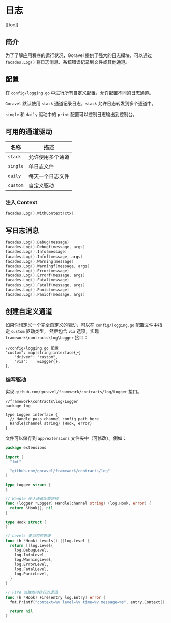 # 日志

[[toc]]

## 简介

为了了解应用程序的运行状况，Goravel 提供了强大的日志模块，可以通过 `facades.Log()` 将日志消息、系统错误记录到文件或其他通道。

## 配置

在 `config/logging.go` 中进行所有自定义配置，允许配置不同的日志通道。

`Goravel` 默认使用 `stack` 通道记录日志，`stack` 允许日志转发到多个通道中。

`single` 和 `daily` 驱动中的 `print` 配置可以控制日志输出到控制台。

## 可用的通道驱动

| 名称     | 描述             |
| -------- | ---------------- |
| `stack`  | 允许使用多个通道 |
| `single` | 单日志文件 |
| `daily`  | 每天一个日志文件 |
| `custom` | 自定义驱动       |

### 注入 Context

```go
facades.Log().WithContext(ctx)
```

## 写日志消息

```go
facades.Log().Debug(message)
facades.Log().Debugf(message, args)
facades.Log().Info(message)
facades.Log().Infof(message, args)
facades.Log().Warning(message)
facades.Log().Warningf(message, args)
facades.Log().Error(message)
facades.Log().Errorf(message, args)
facades.Log().Fatal(message)
facades.Log().Fatalf(message, args)
facades.Log().Panic(message)
facades.Log().Panicf(message, args)
```

## 创建自定义通道

如果你想定义一个完全自定义的驱动，可以在 `config/logging.go` 配置文件中指定 `custom` 驱动类型。
然后包含 `via` 选项，实现 `framework\contracts\log\Logger` 接口：

```
//config/logging.go 配置
"custom": map[string]interface{}{
    "driver": "custom",
    "via":    &Logger{},
},
```

### 编写驱动

实现 `github.com/goravel/framework/contracts/log/Logger` 接口。

```
//framework\contracts\log\Logger
package log

type Logger interface {
  // Handle pass channel config path here
  Handle(channel string) (Hook, error)
}
```

文件可以储存到 `app/extensions` 文件夹中（可修改）。例如：

```go
package extensions

import (
  "fmt"

  "github.com/goravel/framework/contracts/log"
)

type Logger struct {
}

// Handle 传入通道配置路径
func (logger *Logger) Handle(channel string) (log.Hook, error) {
  return &Hook{}, nil
}

type Hook struct {
}

// Levels 要监控的等级
func (h *Hook) Levels() []log.Level {
  return []log.Level{
    log.DebugLevel,
    log.InfoLevel,
    log.WarningLevel,
    log.ErrorLevel,
    log.FatalLevel,
    log.PanicLevel,
  }
}

// Fire 当触发时执行的逻辑
func (h *Hook) Fire(entry log.Entry) error {
  fmt.Printf("context=%v level=%v time=%v message=%s", entry.Context(), entry.Level(), entry.Time(), entry.Message())

  return nil
}
```

<CommentService/>